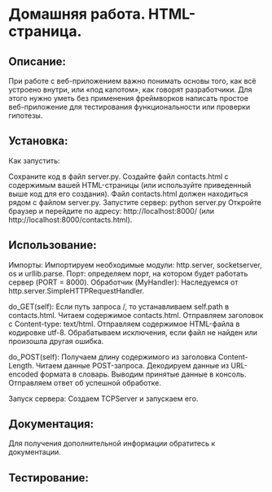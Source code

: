 # Домашняя работа. HTML-страница.

## Описание:

При работе с веб-приложением важно понимать основы того, как всё устроено внутри, 
или «под капотом», как говорят разработчики. 
Для этого нужно уметь без применения фреймворков написать простое веб-приложение 
для тестирования функциональности или проверки гипотезы.

## Установка:

Как запустить:

Сохраните код в файл server.py.
Создайте файл contacts.html с содержимым вашей HTML-страницы (или используйте приведенный выше код для его создания). Файл contacts.html должен находиться рядом с файлом server.py.
Запустите сервер: python server.py
Откройте браузер и перейдите по адресу: http://localhost:8000/ (или http://localhost:8000/contacts.html).


## Использование:

Импорты: Импортируем необходимые модули: http.server, socketserver, os и urllib.parse.
Порт: определяем порт, на котором будет работать сервер (PORT = 8000).
Обработчик (MyHandler):
Наследуемся от http.server.SimpleHTTPRequestHandler.

do_GET(self):
Если путь запроса /, то устанавливаем self.path в contacts.html.
Читаем содержимое contacts.html.
Отправляем заголовок с Content-type: text/html.
Отправляем содержимое HTML-файла в кодировке utf-8.
Обрабатываем исключения, если файл не найден или произошла другая ошибка.

do_POST(self):
Получаем длину содержимого из заголовка Content-Length.
Читаем данные POST-запроса.
Декодируем данные из URL-encoded формата в словарь.
Выводим принятые данные в консоль.
Отправляем ответ об успешной обработке.

Запуск сервера: Создаем TCPServer и запускаем его.

## Документация:

Для получения дополнительной информации обратитесь к документации.

## Тестирование:

